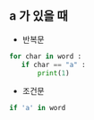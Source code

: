 ## a 가 있을 때 
* 반복문 
 ``` python 
 for char in word :
    if char == "a" :
        print(1)
```

* 조건문
```python
if 'a' in word
```
